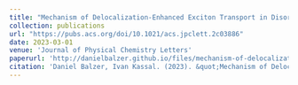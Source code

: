 ```yaml
---
title: "Mechanism of Delocalization-Enhanced Exciton Transport in Disordered Organic Semiconductors"
collection: publications
url: "https://pubs.acs.org/doi/10.1021/acs.jpclett.2c03886"
date: 2023-03-01
venue: 'Journal of Physical Chemistry Letters'
paperurl: 'http://danielbalzer.github.io/files/mechanism-of-delocalization-enhanced-exciton-transport-in-disordered-organic-semiconductors.pdf'
citation: 'Daniel Balzer, Ivan Kassal. (2023). &quot;Mechanism of Delocalization-Enhanced Exciton Transport in Disordered Organic Semiconductors.&quot; <i>Journal of Physical Chemistry Letters</i>.'
---
```

